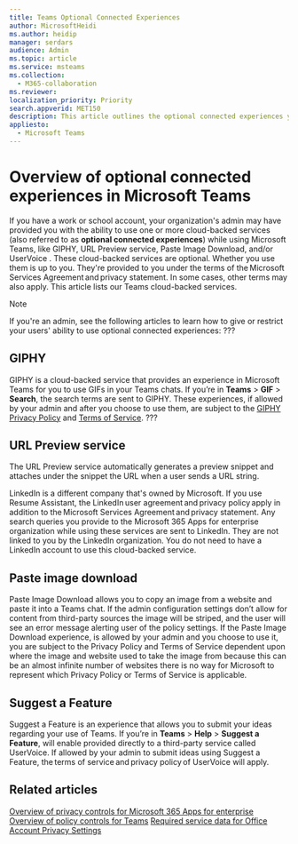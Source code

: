 ```yaml
---
title: Teams Optional Connected Experiences 
author: MicrosoftHeidi
ms.author: heidip
manager: serdars
audience: Admin
ms.topic: article
ms.service: msteams
ms.collection: 
  - M365-collaboration
ms.reviewer: 
localization_priority: Priority
search.appverid: MET150
description: This article outlines the optional connected experiences you will see in Microsoft Teams.
appliesto: 
  - Microsoft Teams
---
```


# Overview of optional connected experiences in Microsoft Teams

If you have a work or school account, your organization's admin may have provided you with the ability to use one or more cloud-backed services (also referred to as **optional connected experiences**) while using Microsoft Teams, like GIPHY, URL Preview service, Paste Image Download, and/or UserVoice . These cloud-backed services are optional. Whether you use them is up to you. They're provided to you under the terms of the Microsoft Services Agreement and privacy statement. In some cases, other terms may also apply. This article lists our Teams cloud-backed services.

> [!NOTE]
> If you're an admin, see the following articles to learn how to give or restrict your users' ability to use optional connected experiences: ???

## GIPHY

GIPHY is a cloud-backed service that provides an experience in Microsoft Teams for you to use GIFs in your Teams chats. If you’re in **Teams** > **GIF** > **Search**, the search terms are sent to GIPHY. These experiences, if allowed by your admin and after you choose to use them, are subject to the [GIPHY Privacy Policy](https://support.giphy.com/hc/articles/360032872931-GIPHY-Privacy-Policy) and [Terms of Service](https://support.giphy.com/hc/articles/360020027752-GIPHY-User-Terms-of-Service). ???

## URL Preview service  

The URL Preview service automatically generates a preview snippet and attaches under the snippet the URL when a user sends a URL string.

LinkedIn is a different company that's owned by Microsoft. If you use Resume Assistant, the LinkedIn user agreement and privacy policy apply in addition to the Microsoft Services Agreement and privacy statement. Any search queries you provide to the Microsoft 365 Apps for enterprise organization while using these services are sent to LinkedIn. They are not linked to you by the LinkedIn organization. You do not need to have a LinkedIn account to use this cloud-backed service.

## Paste image download

Paste Image Download allows you to copy an image from a website and paste it into a Teams chat. If the admin configuration settings don’t allow for content from third-party sources the image will be striped, and the user will see an error message alerting user of the policy settings. If the Paste Image Download experience, is allowed by your admin and you choose to use it, you are subject to the Privacy Policy and Terms of Service dependent upon where the image and website used to take the image from because this can be an almost infinite number of websites there is no way for Microsoft to represent which Privacy Policy or Terms of Service is applicable.

## Suggest a Feature

Suggest a Feature is an experience that allows you to submit your ideas regarding your use of Teams. If you’re in **Teams** > **Help** > **Suggest a Feature**, will enable provided directly to a third-party service called UserVoice. If allowed by your admin to submit ideas using Suggest a Feature, the terms of service and privacy policy of UserVoice will apply.

## Related articles

[Overview of privacy controls for Microsoft 365 Apps for enterprise](https://docs.microsoft.com/deployoffice/privacy/overview-privacy-controls)
[Overview of policy controls for Teams](policy-control-overview.md)
[Required service data for Office](https://docs.microsoft.com/deployoffice/privacy/required-service-data)
[Account Privacy Settings](https://support.microsoft.com/office/3e7bc183-bf52-4fd0-8e6b-78978f7f121b)
